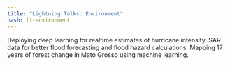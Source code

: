 ```yaml
---
title: "Lightning Talks: Environment"
hash: lt-environment
---
```

Deploying deep learning for realtime estimates of hurricane intensity.
SAR data for better flood forecasting and flood hazard calculations.
Mapping 17 years of forest change in Mato Grosso using machine learning.
